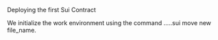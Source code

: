 Deploying the first Sui Contract

We initialize the work environment using the command .....sui move new file_name.